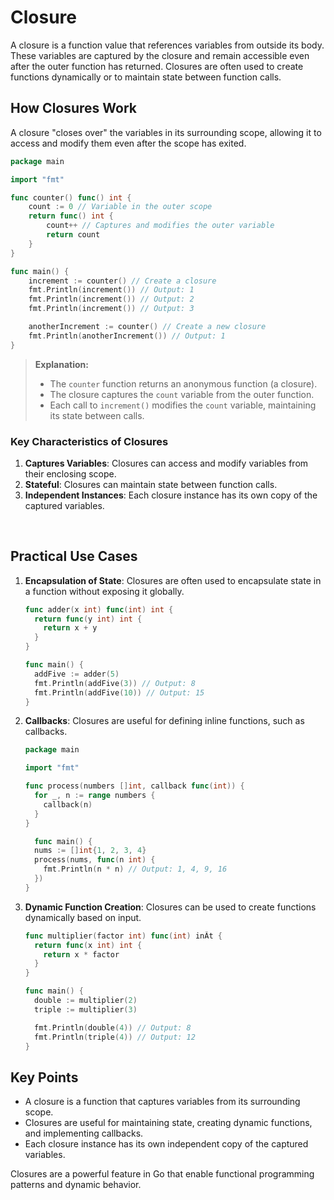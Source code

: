 # Closure
A closure is a function value that references variables from outside its body. 
These variables are captured by the closure and remain accessible even after 
the outer function has returned. Closures are often used to create functions 
dynamically or to maintain state between function calls.

## How Closures Work
A closure "closes over" the variables in its surrounding scope, allowing it 
to access and modify them even after the scope has exited.

```go
package main

import "fmt"

func counter() func() int {
    count := 0 // Variable in the outer scope
    return func() int {
        count++ // Captures and modifies the outer variable
        return count
    }
}

func main() {
    increment := counter() // Create a closure
    fmt.Println(increment()) // Output: 1
    fmt.Println(increment()) // Output: 2
    fmt.Println(increment()) // Output: 3

    anotherIncrement := counter() // Create a new closure
    fmt.Println(anotherIncrement()) // Output: 1
}
```
> **Explanation:**
> + The `counter` function returns an anonymous function (a closure).
> + The closure captures the `count` variable from the outer function.
> + Each call to `increment()` modifies the `count` variable, maintaining its state between calls.


### Key Characteristics of Closures
1. **Captures Variables**: Closures can access and modify variables from their enclosing scope.
2. **Stateful**: Closures can maintain state between function calls.
3. **Independent Instances**: Each closure instance has its own copy of the captured variables.

<br />

## Practical Use Cases
1. **Encapsulation of State**: Closures are often used to encapsulate state in a function without exposing it globally.
   ```go
   func adder(x int) func(int) int {
     return func(y int) int {
       return x + y
     }
   }

   func main() {
     addFive := adder(5)
     fmt.Println(addFive(3)) // Output: 8
     fmt.Println(addFive(10)) // Output: 15
   }
   ```
3. **Callbacks**: Closures are useful for defining inline functions, such as callbacks.
   ```go
   package main

   import "fmt"

   func process(numbers []int, callback func(int)) {
     for _, n := range numbers {
       callback(n)
     }
   }

     func main() {
     nums := []int{1, 2, 3, 4}
     process(nums, func(n int) {
       fmt.Println(n * n) // Output: 1, 4, 9, 16
     })
   }
   ```
4. **Dynamic Function Creation**: Closures can be used to create functions dynamically based on input.
   ```go
   func multiplier(factor int) func(int) inÂt {
     return func(x int) int {
       return x * factor
     }
   }

   func main() {
     double := multiplier(2)
     triple := multiplier(3)

     fmt.Println(double(4)) // Output: 8
     fmt.Println(triple(4)) // Output: 12
   }
   ```

## Key Points
+ A closure is a function that captures variables from its surrounding scope.
+ Closures are useful for maintaining state, creating dynamic functions, and implementing callbacks.
+ Each closure instance has its own independent copy of the captured variables.

Closures are a powerful feature in Go that enable functional programming patterns and dynamic behavior.
